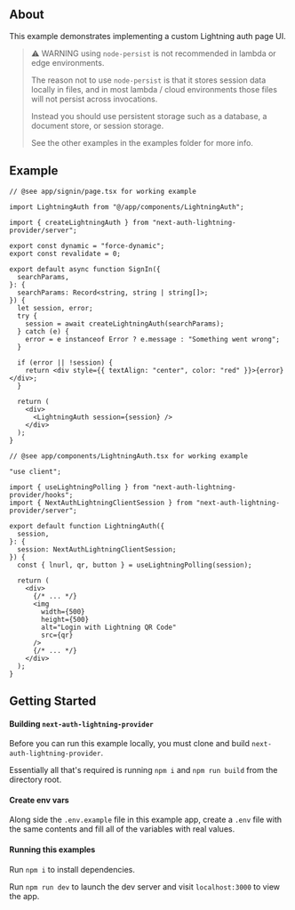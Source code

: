 ## About

This example demonstrates implementing a custom Lightning auth page UI.

> ⚠️ WARNING using `node-persist` is not recommended in lambda or edge environments.
>
> The reason not to use `node-persist` is that it stores session data locally in files, and in most lambda / cloud environments those files will not persist across invocations.
>
> Instead you should use persistent storage such as a database, a document store, or session storage.
>
> See the other examples in the examples folder for more info.

## Example

```tsx
// @see app/signin/page.tsx for working example

import LightningAuth from "@/app/components/LightningAuth";

import { createLightningAuth } from "next-auth-lightning-provider/server";

export const dynamic = "force-dynamic";
export const revalidate = 0;

export default async function SignIn({
  searchParams,
}: {
  searchParams: Record<string, string | string[]>;
}) {
  let session, error;
  try {
    session = await createLightningAuth(searchParams);
  } catch (e) {
    error = e instanceof Error ? e.message : "Something went wrong";
  }

  if (error || !session) {
    return <div style={{ textAlign: "center", color: "red" }}>{error}</div>;
  }

  return (
    <div>
      <LightningAuth session={session} />
    </div>
  );
}
```

```tsx
// @see app/components/LightningAuth.tsx for working example

"use client";

import { useLightningPolling } from "next-auth-lightning-provider/hooks";
import { NextAuthLightningClientSession } from "next-auth-lightning-provider/server";

export default function LightningAuth({
  session,
}: {
  session: NextAuthLightningClientSession;
}) {
  const { lnurl, qr, button } = useLightningPolling(session);

  return (
    <div>
      {/* ... */}
      <img
        width={500}
        height={500}
        alt="Login with Lightning QR Code"
        src={qr}
      />
      {/* ... */}
    </div>
  );
}
```

## Getting Started

#### Building `next-auth-lightning-provider`

Before you can run this example locally, you must clone and build `next-auth-lightning-provider`.

Essentially all that's required is running `npm i` and `npm run build` from the directory root.

#### Create env vars

Along side the `.env.example` file in this example app, create a `.env` file with the same contents and fill all of the variables with real values.

#### Running this examples

Run `npm i` to install dependencies.

Run `npm run dev` to launch the dev server and visit `localhost:3000` to view the app.
